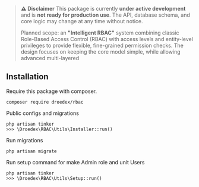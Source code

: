 > **⚠️ Disclaimer**
> This package is currently **under active development** and is **not ready for production use**.
> The API, database schema, and core logic may change at any time without notice.
>
> Planned scope: an **"Intelligent RBAC"** system combining classic Role-Based Access Control (RBAC) with
> access levels and entity-level privileges to provide flexible, fine-grained permission checks.
> The design focuses on keeping the core model simple, while allowing advanced multi-layered



## Installation

Require this package with composer.

```shell
composer require droedex/rbac
```

Public configs and migrations

```shell
php artisan tinker
>>> \Droedex\RBAC\Utils\Installer::run()
```

Run migrations

```shell
php artisan migrate
```

Run setup command for make Admin role and unit Users

```shell
php artisan tinker
>>> \Droedex\RBAC\Utils\Setup::run()
```